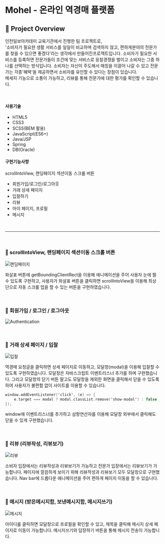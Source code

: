 # Mohel - 온라인 역경매 플랫폼
## 🌟 Project Overview
인천일보아카데미 교육기관에서 진행한 팀 프로젝트로, <br>
'소비자가 필요한 생활 서비스를 일일이 비교하며 검색하지 않고, 편하게분야의 전문가를 찾을 수 있으면 좋겠다'라는 생각에서 만들어진프로젝트입니다. 소비자가 필요한 서비스를 등록하면 전문가들이 조건에 맞는 서비스로 응찰경쟁을 벌이고 소비자는 그중 하나를 선택하는 방식입니다. 소비자는 자신이 주도해서 매칭을 이끌어 나갈 수 있고 전문가는 각종'혜택'을 제공하면서 소비자를 유인할 수 있다는 장점이 있습니다. <br>
메세지 기능으로 소통이 가능하고, 리뷰를 통해 전문가에 대한 평가를 확인할 수 있습니다. 
 
 <br>
 
#### 사용기술
* HTML5
* CSS3
* SCSS(BEM 활용)
* JavaScript(ES6+)
* Java/JSP
* Spring
* DB(Oracle) 
#### 구현기능사항
scrollIntoView, 랜딩페이지 섹션이동 스크롤 버튼
* 회원가입/로그인/로그아웃
* 거래 상세 페이지
* 입찰하기
* 리뷰
* 마이 페이지, 프로필
* 메시지
<br>

---

<br>

### 🌟 scrollIntoView, 랜딩페이지 섹션이동 스크롤 버튼
![랜딩페이지](https://user-images.githubusercontent.com/74999421/115503645-bab0eb80-a2b1-11eb-9964-42e0926584f2.gif)

화살표 버튼에 getBoundingClientRect을 이용해 애니메이션을 주어 사용자 눈에 띌 수 있도록  구현하고, 사용자가 화살표 버튼을 클릭하면 scrollIntoView을 이용해 최상단으로 자동 스크롤 업을 할 수 있는 버튼을 구현하였습니다.
 
<br>
 
### 🌟 회원가입 / 로그인 / 로그아웃
![Authentication](https://user-images.githubusercontent.com/74999421/115509538-86412d80-a2b9-11eb-859b-1292e6bb5114.gif)
 
 <br>
 
### 🌟 거래 상세 페이지 / 입찰
![입찰](https://user-images.githubusercontent.com/74999421/115520473-29e40b00-a2c5-11eb-9919-c748ef77ab4b.gif)
 
역경매 요청글을 클릭하면 상세 페이지로 이동하고, 모달창(modal)을 이용해 입찰할 수 있도록 구현하였습니다.
모달창은 자바스크립트 이벤트리스너 추가를 하며 구현했습니다. 그리고 모달창의 닫기 버튼 말고도 모달창을 제외한 화면을 클릭해서 닫을 수 있도록 하여 사용자가 불편함 없이 사이트를 이용할 수 있습니다. 
```swift
window.addEventListener('click', (e) => {
    e.target === modal ? modal.classList.remove('show-modal') : false
});
```
window에 이벤트리스너를 추가하고 삼항연산자를 이용해 모달창 외부에서 클릭해도 닫을 수 있게 구현했습니다.

<br>
 
### 🌟 리뷰 (리뷰작성, 리뷰보기)
![리뷰](https://user-images.githubusercontent.com/74999421/115520545-3b2d1780-a2c5-11eb-8e1f-30abae1f2ae5.gif)
 
소비자 입장에서는 리뷰작성과 리뷰보기가 가능하고 전문가 입장에서는 리뷰보기가 가능합니다. 페이지에 깔끔하게 보이기 위해 리뷰작성과 리뷰보기 모두 모달창으로 구현했습니다. 
Nav bar에 드롭다운 애니메이션을 주어 편하게 페이지 이동을 할 수 있습니다.
  
<br>
 
### 🌟 메시지 (받은메시지함, 보낸메시지함, 메시지쓰기)
![메시지](https://user-images.githubusercontent.com/74999421/115526990-95c97200-a2cb-11eb-8fb7-c8686f67cada.gif)

아이디를 클릭하면 모달창으로 프로필을 확인할 수 있고, 제목을 클릭해 메시지 상세 페이지로 이동이 가능합니다. 
메시지쓰기와 답장하기 버튼을 통해 메시지 전송이 가능합니다.

<br>
